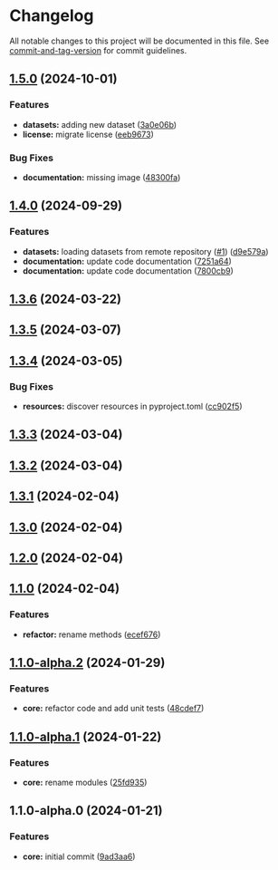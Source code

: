 # Changelog

All notable changes to this project will be documented in this file. See [commit-and-tag-version](https://github.com/absolute-version/commit-and-tag-version) for commit guidelines.

## [1.5.0](https://github.com/w4k2/traffic-weaver/compare/v1.4.0...v1.5.0) (2024-10-01)


### Features

* **datasets:** adding new dataset ([3a0e06b](https://github.com/w4k2/traffic-weaver/commit/3a0e06b004ac255d0dea4c347bbedc708e670a4c))
* **license:** migrate license ([eeb9673](https://github.com/w4k2/traffic-weaver/commit/eeb96732185708c287e6c9a669c46e8bb428b69e))


### Bug Fixes

* **documentation:** missing image ([48300fa](https://github.com/w4k2/traffic-weaver/commit/48300facf8e292037ddb55d8deb70f8be6699bca))

## [1.4.0](https://github.com/w4k2/traffic-weaver/compare/v1.3.6...v1.4.0) (2024-09-29)


### Features

* **datasets:** loading datasets from remote repository ([#1](https://github.com/w4k2/traffic-weaver/issues/1)) ([d9e579a](https://github.com/w4k2/traffic-weaver/commit/d9e579a27ea9e19ad68c23872e3b0791ba9caf97))
* **documentation:** update code documentation ([7251a64](https://github.com/w4k2/traffic-weaver/commit/7251a640a728ffdef683c75a190da76590ef379a))
* **documentation:** update code documentation ([7800cb9](https://github.com/w4k2/traffic-weaver/commit/7800cb9a1bfad5f37fb996731bd5905c10dc9545))

## [1.3.6](https://github.com/netopt/traffic-weaver/compare/v1.3.5...v1.3.6) (2024-03-22)

## [1.3.5](https://github.com/w4k2/traffic-weaver/compare/v1.3.4...v1.3.5) (2024-03-07)

## [1.3.4](https://github.com/w4k2/traffic-weaver/compare/v1.3.3...v1.3.4) (2024-03-05)


### Bug Fixes

* **resources:** discover resources in pyproject.toml ([cc902f5](https://github.com/w4k2/traffic-weaver/commit/cc902f5b89b1f7f08bc172e7bbdddd25b110f82a))

## [1.3.3](https://github.com/w4k2/traffic-weaver/compare/v1.3.2...v1.3.3) (2024-03-04)

## [1.3.2](https://github.com/w4k2/traffic-weaver/compare/v1.3.1...v1.3.2) (2024-03-04)

## [1.3.1](https://github.com/netopt/traffic-weaver/compare/v1.3.0...v1.3.1) (2024-02-04)

## [1.3.0](https://github.com/netopt/traffic-weaver/compare/v1.2.0...v1.3.0) (2024-02-04)

## [1.2.0](https://github.com/netopt/traffic-weaver/compare/v1.1.0...v1.2.0) (2024-02-04)

## [1.1.0](https://github.com/netopt/traffic-weaver/compare/v1.1.0-alpha.2...v1.1.0) (2024-02-04)


### Features

* **refactor:** rename methods ([ecef676](https://github.com/netopt/traffic-weaver/commit/ecef676f44066957bfedd40b09609108e88bcfcb))

## [1.1.0-alpha.2](https://github.com/netopt/traffic-weaver/compare/v1.1.0-alpha.1...v1.1.0-alpha.2) (2024-01-29)


### Features

* **core:** refactor code and add unit tests ([48cdef7](https://github.com/netopt/traffic-weaver/commit/48cdef7c34ad011d5166e18aa2bb297d0ab5f2a5))

## [1.1.0-alpha.1](https://github.com/netopt/traffic_weaver/compare/v1.1.0-alpha.0...v1.1.0-alpha.1) (2024-01-22)


### Features

* **core:** rename modules ([25fd935](https://github.com/netopt/traffic_weaver/commit/25fd935ef0cc79ec2c358c167e2647700c1e08e5))

## 1.1.0-alpha.0 (2024-01-21)


### Features

* **core:** initial commit ([9ad3aa6](https://github.com/netopt/traffic_weaver/commit/9ad3aa6c23ea1001b622578ca8e59acff1aab130))
